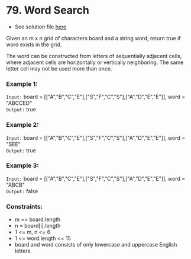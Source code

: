 # 79. Word Search

- See solution file [here](./solution.cpp)

Given an m x n grid of characters board and a string word, return true if word exists in
the grid.

The word can be constructed from letters of sequentially adjacent cells, where adjacent
cells are horizontally or vertically neighboring. The same letter cell may not be used
more than once.

### Example 1:

`Input:` board = [["A","B","C","E"],["S","F","C","S"],["A","D","E","E"]], word = "ABCCED"  
`Output:` true  

### Example 2:

`Input:` board = [["A","B","C","E"],["S","F","C","S"],["A","D","E","E"]], word = "SEE"  
`Output:` true  

### Example 3:

`Input:` board = [["A","B","C","E"],["S","F","C","S"],["A","D","E","E"]], word = "ABCB"  
`Output:` false  

### Constraints:

- m == board.length
- n = board[i].length
- 1 <= m, n <= 6
- 1 <= word.length <= 15
- board and word consists of only lowercase and uppercase English letters.